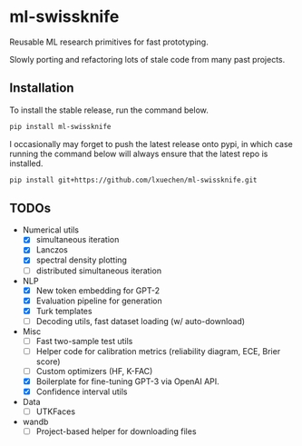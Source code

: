 # ml-swissknife

Reusable ML research primitives for fast prototyping.

Slowly porting and refactoring lots of stale code from many past projects.

## Installation

To install the stable release, run the command below.

```bash
pip install ml-swissknife
```

I occasionally may forget to push the latest release onto pypi, in which case running the command below will always
ensure that the latest repo is installed.

```bash
pip install git+https://github.com/lxuechen/ml-swissknife.git
```

## TODOs

- Numerical utils
    - [x] simultaneous iteration
    - [x] Lanczos
    - [x] spectral density plotting
    - [ ] distributed simultaneous iteration
- NLP
    - [x] New token embedding for GPT-2
    - [x] Evaluation pipeline for generation
    - [x] Turk templates
    - [ ] Decoding utils, fast dataset loading (w/ auto-download)
- Misc
    - [ ] Fast two-sample test utils
    - [ ] Helper code for calibration metrics (reliability diagram, ECE, Brier score)
    - [ ] Custom optimizers (HF, K-FAC)
    - [x] Boilerplate for fine-tuning GPT-3 via OpenAI API.
    - [x] Confidence interval utils
- Data
    - [ ] UTKFaces
- wandb
    - [ ] Project-based helper for downloading files
